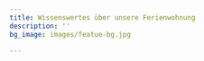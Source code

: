 ```yaml
---
title: Wissenswertes über unsere Ferienwohnung
description: ''
bg_image: images/featue-bg.jpg

---
```

